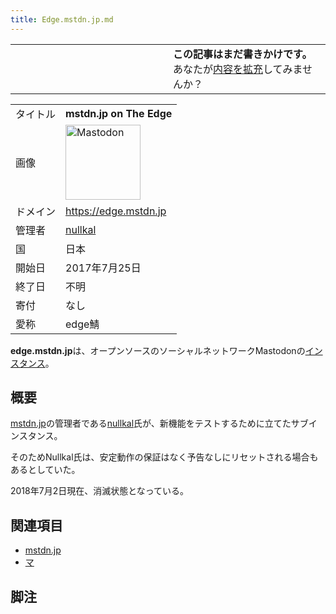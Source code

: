 ```yaml
---
title: Edge.mstdn.jp.md
---
```

<div>

<table>
<colgroup>
<col style="width: 50%" />
<col style="width: 50%" />
</colgroup>
<tbody>
<tr class="odd">
<td></td>
<td><strong>この記事はまだ書きかけです。</strong>
<div>
あなたが<a href="https://ja.mstdn.wiki/Edge.mstdn.jp&amp;action=edit" rel="nofollow">内容を拡充</a>してみませんか？
</div></td>
</tr>
</tbody>
</table>

  

|          |                                                                                                                                                                                                                                                                                                        |
|----------|--------------------------------------------------------------------------------------------------------------------------------------------------------------------------------------------------------------------------------------------------------------------------------------------------------|
| タイトル | **mstdn.jp on The Edge**                                                                                                                                                                                                                                                                               |
| 画像     | [<img src="/images/thumb/0/00/Mastodon_logo.png/120px-Mastodon_logo.png" srcset="/images/thumb/0/00/Mastodon_logo.png/180px-Mastodon_logo.png 1.5x, /images/0/00/Mastodon_logo.png 2x" width="120" height="120" alt="Mastodon" />](/%E3%83%95%E3%82%A1%E3%82%A4%E3%83%AB:Mastodon_logo.png "Mastodon") |
| ドメイン | <a href="https://edge.mstdn.jp" rel="nofollow">https://edge.mstdn.jp</a>                                                                                                                                                                                                                               |
| 管理者   | <a href="https://edge.mstdn.jp/@nullkal" rel="nofollow">nullkal</a>                                                                                                                                                                                                                                    |
| 国       | 日本                                                                                                                                                                                                                                                                                                   |
| 開始日   | 2017年7月25日                                                                                                                                                                                                                                                                                          |
| 終了日   | 不明                                                                                                                                                                                                                                                                                                   |
| 寄付     | なし                                                                                                                                                                                                                                                                                                   |
| 愛称     | edge鯖                                                                                                                                                                                                                                                                                                 |

**edge.mstdn.jp**は、オープンソースのソーシャルネットワークMastodonの[インスタンス](/%E3%82%A4%E3%83%B3%E3%82%B9%E3%82%BF%E3%83%B3%E3%82%B9 "インスタンス")。

## 概要

[mstdn.jp](/Mstdn.jp "Mstdn.jp")の管理者である[nullkal](/Nullkal "Nullkal")氏が、新機能をテストするために立てたサブインスタンス。

そのためNullkal氏は、安定動作の保証はなく予告なしにリセットされる場合もあるとしていた。

2018年7月2日現在、消滅状態となっている。

## 関連項目

-   [mstdn.jp](/Mstdn.jp "Mstdn.jp")
-   [マ](/%E3%83%9E "マ")

## 脚注

</div>
